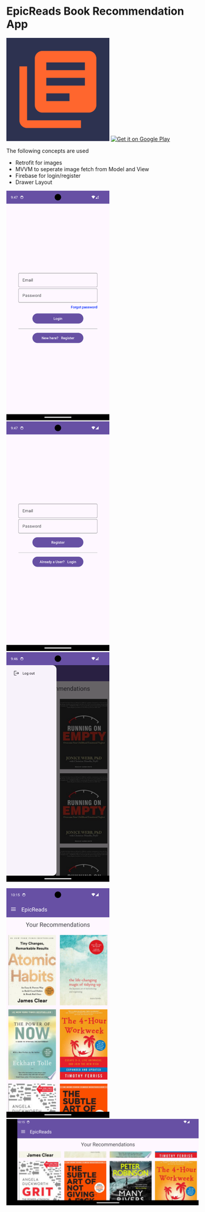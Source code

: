 # EpicReads Book Recommendation App

<p float="left">
    <img src="app/src/main/ic_launcher-playstore.png" width="270" />
    <a href='https://play.google.com/store/apps/details?id=com.aswindev.epicreads&pcampaignid=pcampaignidMKT-Other-global-all-co-prtnr-py-PartBadge-Mar2515-1'> <img alt='Get it on Google Play' width='540' src='https://play.google.com/intl/en_us/badges/static/images/badges/en_badge_web_generic.png'/></a>
</p>



The following concepts are used
- Retrofit for images
- MVVM to seperate image fetch from Model and View
- Firebase for login/register
- Drawer Layout

<p float="left">
    <img src="pics/login.png" width="270" />
    <img src="pics/register.png" width="270" />
    <img src="pics/drawer.png" width="270" />
</p>
<p float="left">
    <img src="pics/home.png" width="270" />
    <img src="pics/homelandscape.png" width="540" />
</p>

 
